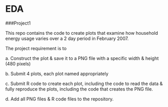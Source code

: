 # EDA
###Project1 

This repo contains the code to create plots that examine how household energy usage varies over a 2 day period in February 2007.

The project requirement is to

a. Construct the plot & save it to a PNG file with a specific width & height (480 pixels)

b. Submit 4 plots, each plot named appropriately

c. Submit R code to create each plot, including the code to read the data & fully reproduce the plots, including the code that creates the PNG file. 

d. Add all PNG files & R code files to the repository. 


